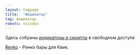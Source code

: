 ```yaml
---
layout: tagpage
title:  "Индикатор"
tag: индикатор
robots: noindex
---
```


Здесь собраны [индикаторы и скрипты](https://github.com/nick-nh/qlua) в свободном доступе<br>

[Renko](/_posts/2021-01-17-renko.md) -  Ренко бары для Квик.